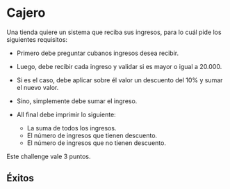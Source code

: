 # Cajero

Una tienda quiere un sistema que reciba sus ingresos, para lo cuál pide los siguientes requisitos:

- Primero debe preguntar cubanos ingresos desea recibir.

- Luego, debe recibir cada ingreso y validar si es mayor o igual a 20.000.

- Si es el caso, debe aplicar sobre él valor un descuento del 10% y sumar el nuevo valor.

- Sino, simplemente debe sumar el ingreso.

- All final debe imprimir lo siguiente:
  - La suma de todos los ingresos.
  - El número de ingresos que tienen descuento.
  - El número de ingresos que no tienen descuento.



Este challenge vale 3 puntos.

## Éxitos